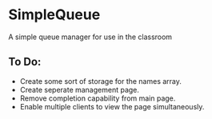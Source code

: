 # SimpleQueue
A simple queue manager for use in the classroom

## To Do:
- Create some sort of storage for the names array.
- Create seperate management page.
- Remove completion capability from main page.
- Enable multiple clients to view the page simultaneously.

